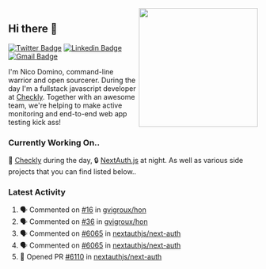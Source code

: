 <img align="right" src="https://user-images.githubusercontent.com/7415984/172472491-91b16eac-fa22-4ecf-92df-d687139fd1f9.gif" width="240" />

## Hi there 👋

[![Twitter Badge](https://img.shields.io/badge/-@ndom91-1ca0f1?style=flat-square&labelColor=1ca0f1&logo=twitter&logoColor=white&link=https://twitter.com/ndom91)](https://twitter.com/ndom91) [![Linkedin Badge](https://img.shields.io/badge/-ndom91-blue?style=flat-square&logo=Linkedin&logoColor=white&link=https://www.linkedin.com/in/ndom91/)](https://www.linkedin.com/in/ndom91/) [![Gmail Badge](https://img.shields.io/badge/-yo@ndo.dev-c14438?style=flat-square&logo=mail.ru&logoColor=white&link=mailto:yo@ndo.dev)](mailto:yo@ndo.dev)

I'm Nico Domino, command-line warrior and open sourcerer. During the day I'm a fullstack javascript developer at [Checkly](https://checklyhq.com). Together with an awesome team, we're helping to make active monitoring and end-to-end web app testing kick ass!

### Currently Working On..

🦝 [Checkly](https://checklyhq.com) during the day, 🔒 [NextAuth.js](https://github.com/nextauthjs/next-auth) at night. As well as various side projects that you can find listed below..

<!--START_SECTION_PROFILE_VIEWS:readme-info-->
<!--END_SECTION_PROFILE_VIEWS:readme-info-->

<!--START_SECTION_DAILY_COMMIT:readme-info-->
<!--END_SECTION_DAILY_COMMIT:readme-info-->

<!--START_SECTION_WEEKLY_COMMIT:readme-info-->
<!--END_SECTION_WEEKLY_COMMIT:readme-info-->

### Latest Activity

<!--START_SECTION:activity-->
1. 🗣 Commented on [#16](https://github.com/gvigroux/hon/issues/16) in [gvigroux/hon](https://github.com/gvigroux/hon)
2. 🗣 Commented on [#36](https://github.com/gvigroux/hon/issues/36) in [gvigroux/hon](https://github.com/gvigroux/hon)
3. 🗣 Commented on [#6065](https://github.com/nextauthjs/next-auth/issues/6065) in [nextauthjs/next-auth](https://github.com/nextauthjs/next-auth)
4. 🗣 Commented on [#6065](https://github.com/nextauthjs/next-auth/issues/6065) in [nextauthjs/next-auth](https://github.com/nextauthjs/next-auth)
5. 💪 Opened PR [#6110](https://github.com/nextauthjs/next-auth/pull/6110) in [nextauthjs/next-auth](https://github.com/nextauthjs/next-auth)
<!--END_SECTION:activity-->
